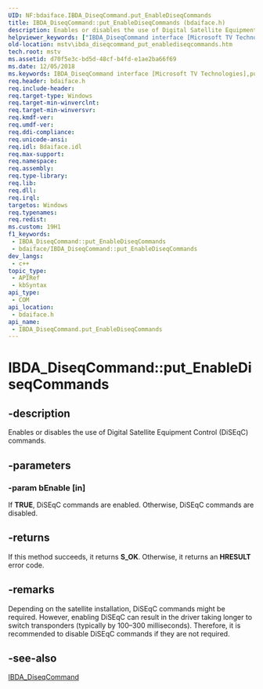 ```yaml
---
UID: NF:bdaiface.IBDA_DiseqCommand.put_EnableDiseqCommands
title: IBDA_DiseqCommand::put_EnableDiseqCommands (bdaiface.h)
description: Enables or disables the use of Digital Satellite Equipment Control (DiSEqC) commands.
helpviewer_keywords: ["IBDA_DiseqCommand interface [Microsoft TV Technologies]","put_EnableDiseqCommands method","IBDA_DiseqCommand.put_EnableDiseqCommands","IBDA_DiseqCommand::put_EnableDiseqCommands","bdaiface/IBDA_DiseqCommand::put_EnableDiseqCommands","mstv.ibda_diseqcommand_put_enablediseqcommands","put_EnableDiseqCommands","put_EnableDiseqCommands method [Microsoft TV Technologies]","put_EnableDiseqCommands method [Microsoft TV Technologies]","IBDA_DiseqCommand interface"]
old-location: mstv\ibda_diseqcommand_put_enablediseqcommands.htm
tech.root: mstv
ms.assetid: d70f5e3c-bd5d-48cf-b4fd-e1ae2ba66f69
ms.date: 12/05/2018
ms.keywords: IBDA_DiseqCommand interface [Microsoft TV Technologies],put_EnableDiseqCommands method, IBDA_DiseqCommand.put_EnableDiseqCommands, IBDA_DiseqCommand::put_EnableDiseqCommands, bdaiface/IBDA_DiseqCommand::put_EnableDiseqCommands, mstv.ibda_diseqcommand_put_enablediseqcommands, put_EnableDiseqCommands, put_EnableDiseqCommands method [Microsoft TV Technologies], put_EnableDiseqCommands method [Microsoft TV Technologies],IBDA_DiseqCommand interface
req.header: bdaiface.h
req.include-header: 
req.target-type: Windows
req.target-min-winverclnt: 
req.target-min-winversvr: 
req.kmdf-ver: 
req.umdf-ver: 
req.ddi-compliance: 
req.unicode-ansi: 
req.idl: Bdaiface.idl
req.max-support: 
req.namespace: 
req.assembly: 
req.type-library: 
req.lib: 
req.dll: 
req.irql: 
targetos: Windows
req.typenames: 
req.redist: 
ms.custom: 19H1
f1_keywords:
 - IBDA_DiseqCommand::put_EnableDiseqCommands
 - bdaiface/IBDA_DiseqCommand::put_EnableDiseqCommands
dev_langs:
 - c++
topic_type:
 - APIRef
 - kbSyntax
api_type:
 - COM
api_location:
 - bdaiface.h
api_name:
 - IBDA_DiseqCommand.put_EnableDiseqCommands
---
```


# IBDA_DiseqCommand::put_EnableDiseqCommands


## -description

Enables or disables the use of Digital Satellite Equipment Control (DiSEqC) commands.

## -parameters

### -param bEnable [in]

If <b>TRUE</b>, DiSEqC commands are enabled. Otherwise, DiSEqC commands are disabled.

## -returns

If this method succeeds, it returns <b xmlns:loc="http://microsoft.com/wdcml/l10n">S_OK</b>. Otherwise, it returns an <b xmlns:loc="http://microsoft.com/wdcml/l10n">HRESULT</b> error code.

## -remarks

Depending on the satellite installation, DiSEqC commands might be required. However, enabling DiSEqC can result in the driver taking longer to switch transponders (typically by 100–300 milliseconds). Therefore, it is recommended to disable DiSEqC commands if they are not required.

## -see-also

<a href="https://docs.microsoft.com/windows/desktop/api/bdaiface/nn-bdaiface-ibda_diseqcommand">IBDA_DiseqCommand</a>

